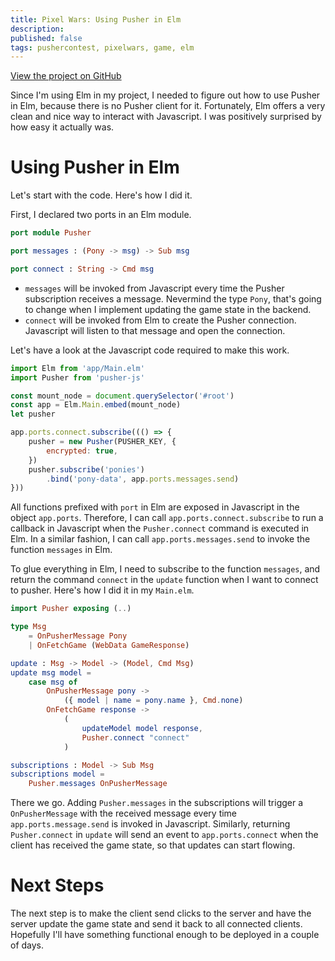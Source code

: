 ```yaml
---
title: Pixel Wars: Using Pusher in Elm
description:
published: false
tags: pushercontest, pixelwars, game, elm
---
```


[View the project on GitHub](https://github.com/Avalander/pixel-wars)

Since I'm using Elm in my project, I needed to figure out how to use Pusher in Elm, because there is no Pusher client for it. Fortunately, Elm offers a very clean and nice way to interact with Javascript. I was positively surprised by how easy it actually was.

# Using Pusher in Elm

Let's start with the code. Here's how I did it.

First, I declared two ports in an Elm module.

```elm
port module Pusher

port messages : (Pony -> msg) -> Sub msg

port connect : String -> Cmd msg
```

* `messages` will be invoked from Javascript every time the Pusher subscription receives a message. Nevermind the type `Pony`, that's going to change when I implement updating the game state in the backend.
* `connect` will be invoked from Elm to create the Pusher connection. Javascript will listen to that message and open the connection.

Let's have a look at the Javascript code required to make this work.

```javascript
import Elm from 'app/Main.elm'
import Pusher from 'pusher-js'

const mount_node = document.querySelector('#root')
const app = Elm.Main.embed(mount_node)
let pusher

app.ports.connect.subscribe((() => {
    pusher = new Pusher(PUSHER_KEY, {
        encrypted: true,
    })
    pusher.subscribe('ponies')
        .bind('pony-data', app.ports.messages.send)
}))
```

All functions prefixed with `port` in Elm are exposed in Javascript in the object `app.ports`. Therefore, I can call `app.ports.connect.subscribe` to run a callback in Javascript when the `Pusher.connect` command is executed in Elm. In a similar fashion, I can call `app.ports.messages.send` to invoke the function `messages` in Elm.

To glue everything in Elm, I need to subscribe to the function `messages`, and return the command `connect` in the `update` function when I want to connect to pusher. Here's how I did it in my `Main.elm`.

```elm
import Pusher exposing (..)

type Msg
    = OnPusherMessage Pony
    | OnFetchGame (WebData GameResponse)

update : Msg -> Model -> (Model, Cmd Msg)
update msg model =
    case msg of
        OnPusherMessage pony ->
            ({ model | name = pony.name }, Cmd.none)
        OnFetchGame response ->
            (
                updateModel model response,
                Pusher.connect "connect"
            )

subscriptions : Model -> Sub Msg
subscriptions model =
    Pusher.messages OnPusherMessage
```

There we go. Adding `Pusher.messages` in the subscriptions will trigger a `OnPusherMessage` with the received message every time `app.ports.message.send` is invoked in Javascript. Similarly, returning `Pusher.connect` in `update` will send an event to `app.ports.connect` when the client has received the game state, so that updates can start flowing.

# Next Steps

The next step is to make the client send clicks to the server and have the server update the game state and send it back to all connected clients. Hopefully I'll have something functional enough to be deployed in a couple of days.